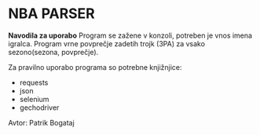 # NBA PARSER 

**Navodila za uporabo**
Program se zažene v konzoli, potreben je vnos imena igralca. Program vrne povprečje zadetih trojk (3PA) za vsako sezono(sezona, povprečje).

Za pravilno uporabo programa so potrebne knjižnjice: 
* requests
* json
* selenium
* gechodriver

Avtor: Patrik Bogataj